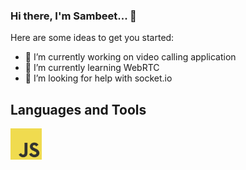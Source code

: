 ### Hi there, I'm Sambeet... 👋


Here are some ideas to get you started:

- 🔭 I’m currently working on video calling application
- 🌱 I’m currently learning WebRTC
- 🤔 I’m looking for help with socket.io

## Languages and Tools
<img width="50" height="50" src="https://raw.githubusercontent.com/github/explore/80688e429a7d4ef2fca1e82350fe8e3517d3494d/topics/javascript/javascript.png" >

